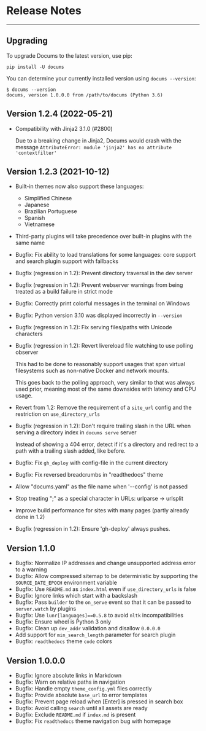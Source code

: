 # Release Notes

---

## Upgrading

To upgrade Docums to the latest version, use pip:

    pip install -U docums

You can determine your currently installed version using `docums --version`:

    $ docums --version
    docums, version 1.0.0.0 from /path/to/docums (Python 3.6)

## Version 1.2.4 (2022-05-21)

* Compatibility with Jinja2 3.1.0 (#2800)

  Due to a breaking change in Jinja2, Docums would crash with the message
  `AttributeError: module 'jinja2' has no attribute 'contextfilter'`

## Version 1.2.3 (2021-10-12)

* Built-in themes now also support these languages:
  * Simplified Chinese
  * Japanese
  * Brazilian Portuguese
  * Spanish
  * Vietnamese

* Third-party plugins will take precedence over built-in plugins with the same
  name

* Bugfix: Fix ability to load translations for some languages:
  core support and search plugin support with fallbacks

* Bugfix (regression in 1.2): Prevent directory traversal in the dev server

* Bugfix (regression in 1.2): Prevent webserver warnings from being treated as
  a build failure in strict mode

* Bugfix: Correctly print colorful messages in the terminal on Windows

* Bugfix: Python version 3.10 was displayed incorrectly in `--version`

* Bugfix (regression in 1.2): Fix serving files/paths with Unicode characters

* Bugfix (regression in 1.2): Revert livereload file watching to use polling
  observer

  This had to be done to reasonably support usages that span virtual
  filesystems such as non-native Docker and network mounts.

  This goes back to the polling approach, very similar to that was always used
  prior, meaning most of the same downsides with latency and CPU usage.

* Revert from 1.2: Remove the requirement of a `site_url` config and the
  restriction on `use_directory_urls`

* Bugfix (regression in 1.2): Don't require trailing slash in the URL when
  serving a directory index in `docums serve` server

  Instead of showing a 404 error, detect if it's a directory and redirect to a
  path with a trailing slash added, like before.

* Bugfix: Fix `gh_deploy` with config-file in the current directory

* Bugfix: Fix reversed breadcrumbs in "readthedocs" theme

* Allow "docums.yaml" as the file name when '--config' is not passed

* Stop treating ";" as a special character in URLs: urlparse -> urlsplit

* Improve build performance for sites with many pages (partly already done in
  1.2)

* Bugfix (regression in 1.2): Ensure 'gh-deploy' always pushes.

## Version 1.1.0

* Bugfix: Normalize IP addresses and change unsupported address error to a
  warning
* Bugfix: Allow compressed sitemap to be deterministic by supporting the
  `SOURCE_DATE_EPOCH` environment variable
* Bugfix: Use `README.md` as `index.html` even if `use_directory_urls` is false
* Bugfix: Ignore links which start with a backslash
* Bugfix: Pass `builder` to the `on_serve` event so that it can be passed to
  `server.watch` by plugins
* Bugfix: Use `lunr[languages]==0.5.8` to avoid `nltk` incompatibilities
* Bugfix: Ensure wheel is Python 3 only
* Bugfix: Clean up `dev_addr` validation and disallow `0.0.0.0`
* Add support for `min_search_length` parameter for search plugin
* Bugfix: `readthedocs` theme `code` colors

## Version 1.0.0.0

* Bugfix: Ignore absolute links in Markdown
* Bugfix: Warn on relative paths in navigation
* Bugfix: Handle empty `theme_config.yml` files correctly
* Bugfix: Provide absolute `base_url` to error templates
* Bugfix: Prevent page reload when [Enter] is pressed in search box
* Bugfix: Avoid calling `search` until all assets are ready
* Bugfix: Exclude `README.md` if `index.md` is present
* Bugfix: Fix `readthedocs` theme navigation bug with homepage
